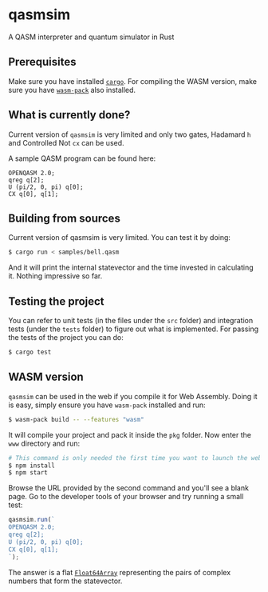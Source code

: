# qasmsim
A QASM interpreter and quantum simulator in Rust

## Prerequisites

Make sure you have installed [`cargo`](https://doc.rust-lang.org/cargo/getting-started/installation.html).
For compiling the WASM version, make sure you have [`wasm-pack`](https://rustwasm.github.io/wasm-pack/installer/)
also installed.

## What is currently done?

Current version of `qasmsim` is very limited and only two gates, Hadamard `h` and Controlled Not `cx` can be used.

A sample QASM program can be found here:

```qasm
OPENQASM 2.0;
qreg q[2];
U (pi/2, 0, pi) q[0];
CX q[0], q[1];
```

## Building from sources

Current version of qasmsim is very limited. You can test it by doing:

```sh
$ cargo run < samples/bell.qasm
```

And it will print the internal statevector and the time invested in calculating it. Nothing impressive so far.

## Testing the project

You can refer to unit tests (in the files under the `src` folder) and integration tests (under the `tests` folder)
to figure out what is implemented. For passing the tests of the project you can do:

```sh
$ cargo test
```

## WASM version

`qasmsim` can be used in the web if you compile it for Web Assembly. Doing it is easy, simply ensure you have
`wasm-pack` installed and run:

```sh
$ wasm-pack build -- --features "wasm"
```

It will compile your project and pack it inside the `pkg` folder. Now enter the `www` directory and run:

```sh
# This command is only needed the first time you want to launch the web version
$ npm install
$ npm start
```

Browse the URL provided by the second command and you'll see a blank page. Go to the developer tools of your browser
and try running a small test:

```js
qasmsim.run(`
OPENQASM 2.0;
qreg q[2];
U (pi/2, 0, pi) q[0];
CX q[0], q[1];
`);
```

The answer is a flat [`Float64Array`](https://developer.mozilla.org/en-US/docs/Web/JavaScript/Typed_arrays) representing
the pairs of complex numbers that form the statevector.
